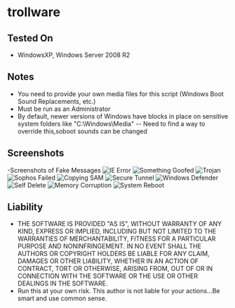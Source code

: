 # trollware

## Tested On
 - WindowsXP, Windows Server 2008 R2

## Notes
   - You need to provide your own media files for this script (Windows Boot Sound Replacements, etc.)
   - Must be run as an Administrator
   - By default, newer versions of Windows have blocks in place on sensitive system folders like "C:\Windows\Media"
   -- Need to find a way to override this,soboot sounds can be changed

## Screenshots

   -Screenshots of Fake Messages
   ![IE Error](/SubtleScope/trollware/blob/master/screenshots/IE_Error.jpg?raw=true "IE Error")
   ![Something Goofed](/SubtleScope/trollware/blob/master/screenshots/Something_Goofed.jpg?raw=true "Something Goofed")
   ![Trojan](/SubtleScope/trollware/blob/master/screenshots/Trojan.jpg?raw=true "Trojan")
   ![Sophos Failed](/SubtleScope/trollware/blob/master/screenshots/Sophos_Failed.jpg?raw=true "Sophos Failed")
   ![Copying SAM](/SubtleScope/trollware/blob/master/screenshots/Copying_SAM.jpg?raw=true "Copying SAM")
   ![Secure Tunnel](/SubtleScope/trollware/blob/master/screenshots/Secure_Tunnel.jpg?raw=true "Secure Tunnel")
   ![Windows Defender](/SubtleScope/trollware/blob/master/screenshots/Windows_Defender.jpg?raw=true "Windows Defender")
   ![Self Delete](/SubtleScope/trollware/blob/master/screenshots/Self_Delete.jpg?raw=true "Self_Delete")
   ![Memory Corruption](/SubtleScope/trollware/blob/master/screenshots/Memory_Corruption.jpg?raw=true "Memory Corruption")
   ![System Reboot](/SubtleScope/trollware/blob/master/screenshots/System_Reboot.jpg?raw=true "System Reboot")

## Liability
   - THE SOFTWARE IS PROVIDED "AS IS", WITHOUT WARRANTY OF ANY KIND, EXPRESS OR IMPLIED, INCLUDING BUT NOT LIMITED TO THE WARRANTIES OF MERCHANTABILITY, FITNESS FOR A PARTICULAR PURPOSE AND NONINFRINGEMENT. IN NO EVENT SHALL THE AUTHORS OR COPYRIGHT HOLDERS BE LIABLE FOR ANY CLAIM, DAMAGES OR OTHER LIABILITY, WHETHER IN AN ACTION OF CONTRACT, TORT OR OTHERWISE, ARISING FROM, OUT OF OR IN CONNECTION WITH THE SOFTWARE OR THE USE OR OTHER DEALINGS IN THE SOFTWARE.
   - Run this at your own risk. This author is not liable for your actions...Be smart and use common sense.
